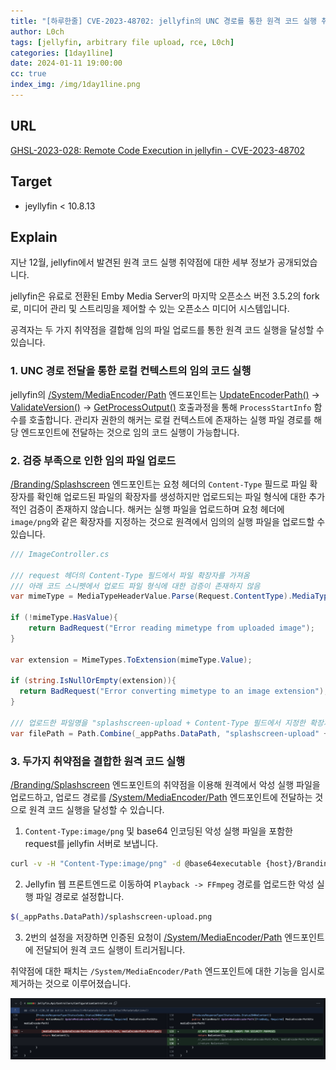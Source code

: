 ```yaml
---
title: "[하루한줄] CVE-2023-48702: jellyfin의 UNC 경로를 통한 원격 코드 실행 취약점"
author: L0ch
tags: [jellyfin, arbitrary file upload, rce, L0ch]
categories: [1day1line]
date: 2024-01-11 19:00:00
cc: true
index_img: /img/1day1line.png
---
```



## URL

[GHSL-2023-028: Remote Code Execution in jellyfin - CVE-2023-48702](https://securitylab.github.com/advisories/GHSL-2023-028_jellyfin/)

## Target

- jeyllyfin < 10.8.13

## Explain

지난 12월, jellyfin에서 발견된 원격 코드 실행 취약점에 대한 세부 정보가 공개되었습니다.

jellyfin은 유료로 전환된 Emby Media Server의 마지막 오픈소스 버전 3.5.2의 fork로, 미디어 관리 및 스트리밍을 제어할 수 있는 오픈소스 미디어 시스템입니다. 

공격자는 두 가지 취약점을 결합해 임의 파일 업로드를 통한 원격 코드 실행을 달성할 수 있습니다.

### 1. UNC 경로 전달을 통한 로컬 컨텍스트의 임의 코드 실행

jellyfin의 [/System/MediaEncoder/Path](https://github.com/jellyfin/jellyfin/blob/1c72a8e0068fec8045884fa386a67c90a364ee0a/Jellyfin.Api/Controllers/ConfigurationController.cs#L130) 엔드포인트는 [UpdateEncoderPath()](https://github.com/jellyfin/jellyfin/blob/master/MediaBrowser.MediaEncoding/Encoder/MediaEncoder.cs#L239) →  [ValidateVersion()](https://github.com/jellyfin/jellyfin/blob/master/MediaBrowser.MediaEncoding/Encoder/EncoderValidator.cs#L174) → [GetProcessOutput()](https://github.com/jellyfin/jellyfin/blob/master/MediaBrowser.MediaEncoding/Encoder/EncoderValidator.cs#L554) 호출과정을 통해 `ProcessStartInfo` 함수를 호출합니다. 관리자 권한의 해커는 로컬 컨텍스트에 존재하는 실행 파일 경로를 해당 엔드포인트에 전달하는 것으로 임의 코드 실행이 가능합니다.

### 2. 검증 부족으로 인한 임의 파일 업로드

[/Branding/Splashscreen](https://github.com/jellyfin/jellyfin/blob/1c72a8e0068fec8045884fa386a67c90a364ee0a/Jellyfin.Api/Controllers/ImageController.cs#L1764) 엔드포인트는 요청 헤더의 `Content-Type` 필드로 파일 확장자를 확인해 업로드된 파일의 확장자를 생성하지만 업로드되는 파일 형식에 대한 추가적인 검증이 존재하지 않습니다. 해커는 실행 파일을 업로드하며 요청 헤더에 `image/png`와 같은 확장자를 지정하는 것으로 원격에서 임의의 실행 파일을 업로드할 수 있습니다.

```csharp
/// ImageController.cs

/// request 헤더의 Content-Type 필드에서 파일 확장자를 가져옴
/// 아래 코드 스니펫에서 업로드 파일 형식에 대한 검증이 존재하지 않음
var mimeType = MediaTypeHeaderValue.Parse(Request.ContentType).MediaType;

if (!mimeType.HasValue){
	return BadRequest("Error reading mimetype from uploaded image");
}

var extension = MimeTypes.ToExtension(mimeType.Value);

if (string.IsNullOrEmpty(extension)){
  return BadRequest("Error converting mimetype to an image extension");
}

/// 업로드한 파일명을 "splashscreen-upload + Content-Type 필드에서 지정한 확장자"로 변경
var filePath = Path.Combine(_appPaths.DataPath, "splashscreen-upload" + extension);
```

### 3. 두가지 취약점을 결합한 원격 코드 실행

[/Branding/Splashscreen](https://github.com/jellyfin/jellyfin/blob/1c72a8e0068fec8045884fa386a67c90a364ee0a/Jellyfin.Api/Controllers/ImageController.cs#L1764) 엔드포인트의 취약점을 이용해 원격에서 악성 실행 파일을 업로드하고, 업로드 경로를 [/System/MediaEncoder/Path](https://github.com/jellyfin/jellyfin/blob/1c72a8e0068fec8045884fa386a67c90a364ee0a/Jellyfin.Api/Controllers/ConfigurationController.cs#L130) 엔드포인트에 전달하는 것으로 원격 코드 실행을 달성할 수 있습니다.

1) `Content-Type:image/png` 및 base64 인코딩된 악성 실행 파일을 포함한 request를 jellyfin 서버로 보냅니다.

```bash
curl -v -H "Content-Type:image/png" -d @base64executable {host}/Branding/Splashscreen?api_key=<API KEY>.
```

2) Jellyfin 웹 프론트엔드로 이동하여 `Playback -> FFmpeg` 경로를 업로드한 악성 실행 파일 경로로 설정합니다.

```bash
$(_appPaths.DataPath)/splashscreen-upload.png
```

3) 2번의 설정을 저장하면 인증된 요청이 [/System/MediaEncoder/Path](https://github.com/jellyfin/jellyfin/blob/1c72a8e0068fec8045884fa386a67c90a364ee0a/Jellyfin.Api/Controllers/ConfigurationController.cs#L130) 엔드포인트에 전달되어 원격 코드 실행이 트리거됩니다.

취약점에 대한 패치는 `/System/MediaEncoder/Path` 엔드포인트에 대한 기능을 임시로 제거하는 것으로 이루어졌습니다.

![](./2024-01-11/image.png)